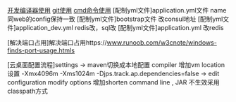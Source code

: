[开发编译器使用](./from_editor.md)
[git使用](./from_git.md)
[cmd命令使用](./from_cmd.md)
[配制yml文件]application.yml文件 name 同web的config保持一致
[配制yml文件]bootstrap文件 改consul地址
[配制yml文件]application_dev.yml redis改，sql改
[配制yml文件]application.yml 改redis

[解决端口占用]解决端口占用https://www.runoob.com/w3cnote/windows-finds-port-usage.htmls

[云桌面配置流程]settings -> maven切换成本地配置 compiler 增加vm location 设置 -Xmx4096m -Xms1024m -Djps.track.ap.dependencies=false -> edit configuration modify options 增加shorten command line , JAR 不生效采用classpath方式